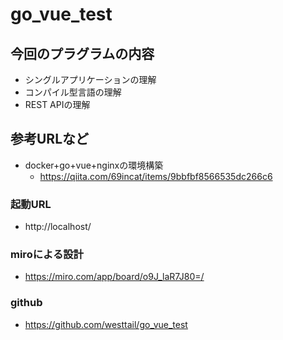 # go_vue_test

## 今回のプラグラムの内容
* シングルアプリケーションの理解
* コンパイル型言語の理解
* REST APIの理解

## 参考URLなど
* docker+go+vue+nginxの環境構築
    * https://qiita.com/69incat/items/9bbfbf8566535dc266c6

### 起動URL
* http://localhost/

### miroによる設計
* https://miro.com/app/board/o9J_laR7J80=/

### github 
* https://github.com/westtail/go_vue_test